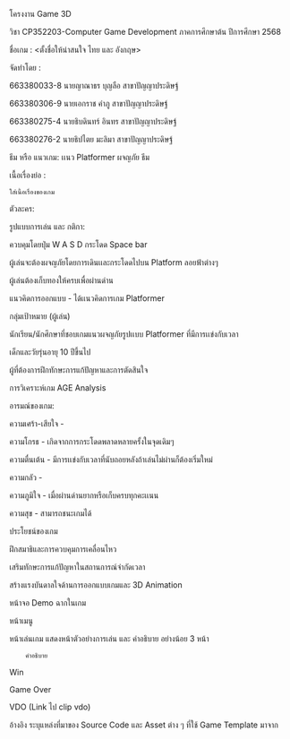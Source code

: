 โครงงาน Game 3D

วิชา CP352203-Computer Game Development   ภาคการศึกษาต้น ปีการศึกษา 2568

ชื่อเกม :  <ตั้งชื่อให้น่าสนใจ ไทย และ อังกฤษ>

จัดทำโดย : 

663380033-8  นายญาณาธร บุญลือ   สาขาปัญญาประดิษฐ์

663380306-9  นายเอกราช คำภู         สาขาปัญญาประดิษฐ์

663380275-4  นายธิบดินทร์ อินทร     สาขาปัญญาประดิษฐ์

663380276-2  นายธิปไตย มะลิมา      สาขาปัญญาประดิษฐ์


ธีม หรือ แนวเกม:  เเนว Platformer ผจญภัย ธีม




เนื้อเรื่องย่อ :  

	ใส่เนื้อเรื่องของเกม
ตัวละคร:

รูปแบบการเล่น และ กติกา:

ควบคุมโดยปุ่ม W A S D กระโดด Space bar

ผู้เล่นจะต้องผจญภัยโดยการเดินเเละกระโดดไปบน Platform ลอยฟ้าต่างๆ

ผู้เล่นต้องเก็บทองให้ครบเพื่อผ่านด่าน


แนวคิดการออกแบบ - ได้เเนวคิดการเกม Platformer 

กลุ่มเป้าหมาย (ผู้เล่น)

นักเรียน/นักศึกษาที่ชอบเกมแนวผจญภัยรูปเเบบ Platformer ที่มีการเเข่งกับเวลา 


เด็กและวัยรุ่นอายุ 10 ปีขึ้นไป


ผู้ที่ต้องการฝึกทักษะการแก้ปัญหาและการตัดสินใจ

การวิเคราะห์เกม AGE Analysis

อารมณ์ของเกม:

ความเศร้า-เสียใจ -

ความโกรธ - เกิดจากการกระโดดพลาดหลายครั้งในจุดเดิมๆ

ความตื่นเต้น - มีการเเข่งกับเวลาที่นับถอยหลังถ้าเล่นไม่ผ่านก็ต้องเริ่มใหม่

ความกลัว - 

ความภูมิใจ - เมื่อผ่านด่านยากหรือเก็บครบทุกคะเเนน

ความสุข  - สามารถชนะเกมได้



ประโยชน์ของเกม

ฝึกสมาธิและการควบคุมการเคลื่อนไหว


เสริมทักษะการแก้ปัญหาในสถานการณ์จำกัดเวลา


สร้างแรงบันดาลใจด้านการออกแบบเกมและ 3D Animation

หน้าจอ Demo ฉากในเกม

หน้าเมนู

หน้าเล่นเกม
แสดงหน้าตัวอย่างการเล่น และ คำอธิบาย อย่างน้อย 3 หน้า

		คำอธิบาย 
		
Win

Game Over

VDO  (Link ไป clip vdo)

อ้างอิง
	ระบุแหล่งที่มาของ Source Code และ Asset ต่าง ๆ ที่ใช้
Game Template มาจาก 







